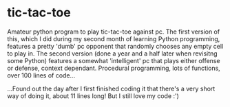 # tic-tac-toe
Amateur python program to play tic-tac-toe against pc.
The first version of this, which I did during my second month of learning Python programming, features a pretty 'dumb' pc opponent that randomly chooses any empty cell to play in.
The second version (done a year and a half later when revisitng some Python) features a somewhat 'intelligent' pc that plays either offense or defense, context dependant.
Procedural programming, lots of functions, over 100 lines of code...


...Found out the day after I first finished coding it that there's a very short way of doing it, about 11 lines long! But I still love my code :')
